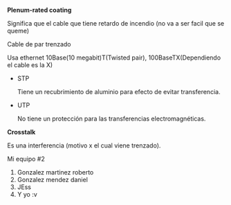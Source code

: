 **Plenum-rated coating**

Significa que el cable que tiene retardo de incendio (no va a ser facil que se queme)

Cable de par trenzado

Usa ethernet 10Base(10 megabit)T(Twisted pair), 100BaseTX(Dependiendo el cable es la X)

- STP
  
  Tiene un recubrimiento de aluminio para efecto de evitar transferencia.

- UTP
  
  No tiene un protección para las transferencias electromagnéticas.

**Crosstalk** 

Es una interferencia (motivo x el cual viene trenzado).

Mi equipo #2

1. Gonzalez martinez roberto
2. Gonzalez mendez daniel
3. JEss
4. Y yo :v
